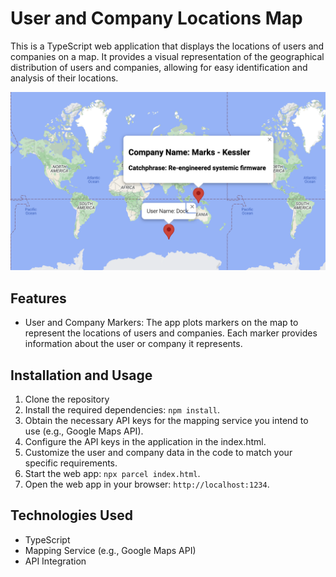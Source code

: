 # User and Company Locations Map

This is a TypeScript web application that displays the locations of users and companies on a map. It provides a visual representation of the geographical distribution of users and companies, allowing for easy identification and analysis of their locations.

![Screenshot](./public/screenshot1.png)

## Features

-   User and Company Markers: The app plots markers on the map to represent the locations of users and companies. Each marker provides information about the user or company it represents.

## Installation and Usage

1. Clone the repository
2. Install the required dependencies: `npm install`.
3. Obtain the necessary API keys for the mapping service you intend to use (e.g., Google Maps API).
4. Configure the API keys in the application in the index.html.
5. Customize the user and company data in the code to match your specific requirements.
6. Start the web app: `npx parcel index.html`.
7. Open the web app in your browser: `http://localhost:1234`.

## Technologies Used

-   TypeScript
-   Mapping Service (e.g., Google Maps API)
-   API Integration
